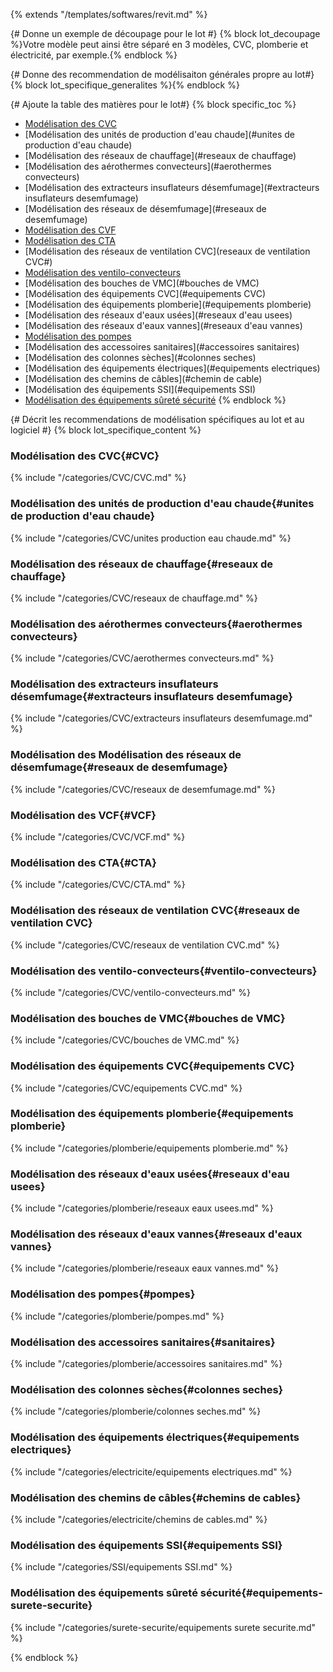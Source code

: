 {% extends "/templates/softwares/revit.md" %}


{# Donne un exemple de découpage pour le lot #}
{% block lot_decoupage %}Votre modèle peut ainsi être séparé en 3 modèles, CVC, plomberie et électricité, par exemple.{% endblock %}

{# Donne des recommendation de modélisaiton générales propre au lot#}
{% block lot_specifique_generalites %}{% endblock %}

{# Ajoute la table des matières pour le lot#}
{% block specific_toc %}
* [Modélisation des CVC](#CVC)
* [Modélisation des unités de production d'eau chaude](#unites de production d'eau chaude)
* [Modélisation des réseaux de chauffage](#reseaux de chauffage)
* [Modélisation des aérothermes convecteurs](#aerothermes convecteurs)
* [Modélisation des extracteurs insuflateurs désemfumage](#extracteurs insuflateurs desemfumage)
* [Modélisation des réseaux de désemfumage](#reseaux de desemfumage)
* [Modélisation des CVF](#VCF)
* [Modélisation des CTA](#CTA)
* [Modélisation des réseaux de ventilation CVC](reseaux de ventilation CVC#)
* [Modélisation des ventilo-convecteurs](#ventilo-convecteurs)
* [Modélisation des bouches de VMC](#bouches de VMC)
* [Modélisation des équipements CVC](#equipements CVC)
* [Modélisation des équipements plomberie](#equipements plomberie)
* [Modélisation des réseaux d'eaux usées](#reseaux d'eau usees)
* [Modélisation des réseaux d'eaux vannes](#reseaux d'eau vannes)
* [Modélisation des pompes](#pompes)
* [Modélisation des accessoires sanitaires](#accessoires sanitaires)
* [Modélisation des colonnes sèches](#colonnes seches)
* [Modélisation des équipements électriques](#equipements electriques)
* [Modélisation des chemins de câbles](#chemin de cable)
* [Modélisation des équipements SSI](#equipements SSI)
* [Modélisation des équipements sûreté sécurité](#equipements-surete-securite)
{% endblock %}

{# Décrit les recommendations de modélisation spécifiques au lot et au logiciel #}
{% block lot_specifique_content %}

### Modélisation des CVC{#CVC}

{% include "/categories/CVC/CVC.md"  %}

### Modélisation des unités de production d'eau chaude{#unites de production d'eau chaude}

{% include "/categories/CVC/unites production eau chaude.md"  %}

### Modélisation des réseaux de chauffage{#reseaux de chauffage}

{% include "/categories/CVC/reseaux de chauffage.md"  %}

### Modélisation des aérothermes convecteurs{#aerothermes convecteurs}

{% include "/categories/CVC/aerothermes convecteurs.md"  %}

### Modélisation des extracteurs insuflateurs désemfumage{#extracteurs insuflateurs desemfumage}

{% include "/categories/CVC/extracteurs insuflateurs desemfumage.md"  %}

### Modélisation des Modélisation des réseaux de désemfumage{#reseaux de desemfumage}

{% include "/categories/CVC/reseaux de desemfumage.md"  %}

### Modélisation des VCF{#VCF}

{% include "/categories/CVC/VCF.md"  %}

### Modélisation des CTA{#CTA}

{% include "/categories/CVC/CTA.md"  %}

### Modélisation des réseaux de ventilation CVC{#reseaux de ventilation CVC}

{% include "/categories/CVC/reseaux de ventilation CVC.md"  %}

### Modélisation des ventilo-convecteurs{#ventilo-convecteurs}

{% include "/categories/CVC/ventilo-convecteurs.md"  %}

### Modélisation des bouches de VMC{#bouches de VMC}

{% include "/categories/CVC/bouches de VMC.md"  %}

### Modélisation des équipements CVC{#equipements CVC}

{% include "/categories/CVC/equipements CVC.md"  %}

### Modélisation des équipements plomberie{#equipements plomberie}

{% include "/categories/plomberie/equipements plomberie.md"  %}

### Modélisation des réseaux d'eaux usées{#reseaux d'eau usees}

{% include "/categories/plomberie/reseaux eaux usees.md"  %}

### Modélisation des réseaux d'eaux vannes{#reseaux d'eaux vannes}

{% include "/categories/plomberie/reseaux eaux vannes.md"  %}

### Modélisation des pompes{#pompes}

{% include "/categories/plomberie/pompes.md"  %}

### Modélisation des accessoires sanitaires{#sanitaires}

{% include "/categories/plomberie/accessoires sanitaires.md"  %}

### Modélisation des colonnes sèches{#colonnes seches}

{% include "/categories/plomberie/colonnes seches.md"  %}

### Modélisation des équipements électriques{#equipements electriques}

{% include "/categories/electricite/equipements electriques.md"  %}

### Modélisation des chemins de câbles{#chemins de cables}

{% include "/categories/electricite/chemins de cables.md"  %}

### Modélisation des équipements SSI{#equipements SSI}

{% include "/categories/SSI/equipements SSI.md"  %}

### Modélisation des équipements sûreté sécurité{#equipements-surete-securite}

{% include "/categories/surete-securite/equipements surete securite.md"  %}

{% endblock %}